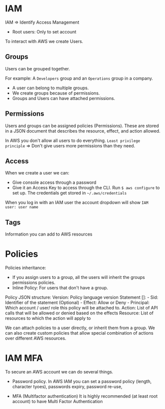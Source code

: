 # IAM
IAM => Identify Access Management

- Root users: Only to set account

To interact with AWS we create Users. 

## Groups
Users can be grouped together.

For example: A `Developers` group and an `Operations` group in a company.

- A user can belong to multiple groups.
- We create groups because of permissions.
- Groups and Users can have attached permissions.

## Permissions
Users and groups can be assigned policies (Permissions). These are stored in a JSON document that describes the resource, effect, and action allowed.

In AWS you don't allow all users to do everything.
`Least privilege principle` => Don't give users more permissions than they need.

## Access
When we create a user we can:
- Give console access through a password
- Give it an Access Key to access through the CLI. Run `$ aws configure` to set up. The credentials get stored in `~/.aws/credentials`

When you log in with an IAM user the account dropdown will show `IAM user: user name`

## Tags
Information you can add to AWS resources

# Policies
Policies inheritance:
- If you assign users to a group, all the users will inherit the groups permissions policies.
- Inline Policy: For users that don't have a group.

Policy JSON structure:
Version: Policy language version
Statement []: 
    - Sid: Identifier of the statement (Optional)
    - Effect: Allow or Deny
    - Principal: Which account / user/ role this policy will be attached to.
Action: List of API calls that will be allowed or denied based on the effects
Resource: List of resources to which the action will apply to

We can attach policies to a user directly, or inherit them from a group.
We can also create custom policies that allow special combination of actions over different AWS resources.

# IAM MFA
To secure an AWS account we can do several things.

- Password policy.
In AWS IAM you can set a password policy (length, character tyoes), passwords expiry, password re-use,

- MFA (Multifactor authentication)
It is highly recommended (at least root account) to have Multi Factor Authentication